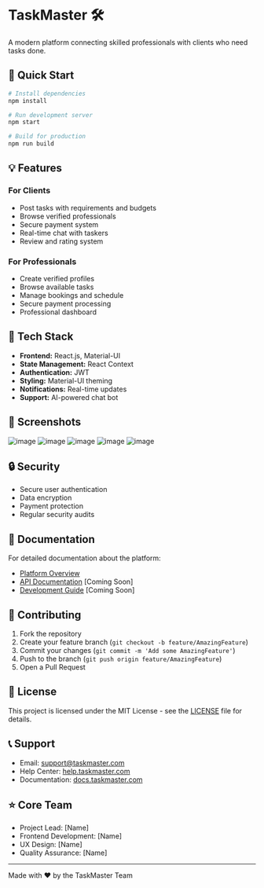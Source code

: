 # TaskMaster 🛠️

A modern platform connecting skilled professionals with clients who need tasks done.

## 🚀 Quick Start

```bash
# Install dependencies
npm install

# Run development server
npm start

# Build for production
npm run build
```

## 💡 Features

### For Clients
- Post tasks with requirements and budgets
- Browse verified professionals
- Secure payment system
- Real-time chat with taskers
- Review and rating system

### For Professionals
- Create verified profiles
- Browse available tasks
- Manage bookings and schedule
- Secure payment processing
- Professional dashboard

## 🔧 Tech Stack

- **Frontend:** React.js, Material-UI
- **State Management:** React Context
- **Authentication:** JWT
- **Styling:** Material-UI theming
- **Notifications:** Real-time updates
- **Support:** AI-powered chat bot

## 📱 Screenshots

![image](https://github.com/user-attachments/assets/ae0fe696-18db-45fb-8701-9f48f649bce6)
![image](https://github.com/user-attachments/assets/92d047b6-8a9d-4f18-aef7-ed3687783ceb)
![image](https://github.com/user-attachments/assets/c0a41899-b2f6-4eb0-b426-68c7d08b4dd6)
![image](https://github.com/user-attachments/assets/530ca5d2-4dd4-4aad-8fb8-cad63cc13407)
![image](https://github.com/user-attachments/assets/9feb510e-2f7c-4876-8933-e415a9627ee4)



## 🔒 Security

- Secure user authentication
- Data encryption
- Payment protection
- Regular security audits

## 📖 Documentation

For detailed documentation about the platform:
- [Platform Overview](./Overview.md)
- [API Documentation](./docs/api.md) [Coming Soon]
- [Development Guide](./docs/development.md) [Coming Soon]

## 🤝 Contributing

1. Fork the repository
2. Create your feature branch (`git checkout -b feature/AmazingFeature`)
3. Commit your changes (`git commit -m 'Add some AmazingFeature'`)
4. Push to the branch (`git push origin feature/AmazingFeature`)
5. Open a Pull Request

## 📄 License

This project is licensed under the MIT License - see the [LICENSE](LICENSE) file for details.

## 📞 Support

- Email: support@taskmaster.com
- Help Center: [help.taskmaster.com](https://help.taskmaster.com)
- Documentation: [docs.taskmaster.com](https://docs.taskmaster.com)

## ⭐ Core Team

- Project Lead: [Name]
- Frontend Development: [Name]
- UX Design: [Name]
- Quality Assurance: [Name]

---
Made with ❤️ by the TaskMaster Team 
